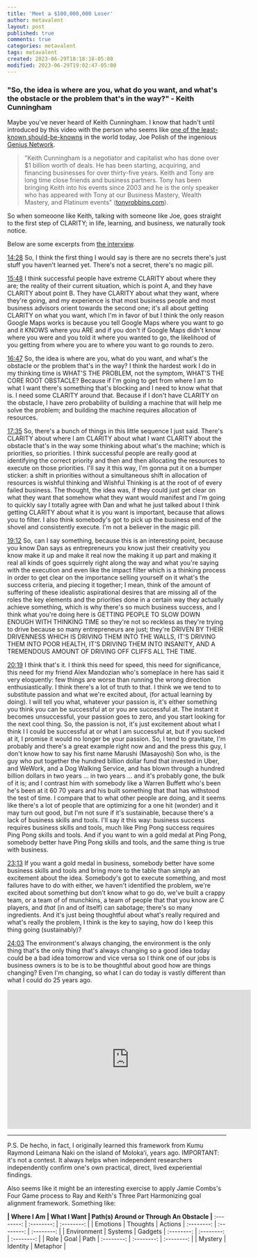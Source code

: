 ```yaml
---
title: 'Meet a $100,000,000 Loser'
author: metavalent
layout: post
published: true
comments: true
categories: metavalent
tags: metavalent
created: 2023-06-29T18:18:18-05:00
modified: 2023-06-29T19:02:47-05:00
---
```


### "So, the idea is where are you, what do you want, and what's the obstacle or the problem that's in the way?" - Keith Cunningham

Maybe you've never heard of Keith Cunningham. I know that hadn't until introduced by this video with the person who seems like [one of the least-known should-be-knowns](https://geniusnetwork.com/about/) in the world today, Joe Polish of the ingenious [Genius Network](https://geniusnetwork.com/). 

> "Keith Cunningham is a negotiator and capitalist who has done over $1 billion worth of deals. He has been starting, acquiring, and financing businesses for over thirty-five years. Keith and Tony are long time close friends and business partners. Tony has been bringing Keith into his events since 2003 and he is the only speaker who has appeared with Tony at our Business Mastery, Wealth Mastery, and Platinum events" ([tonyrobbins.com](https://www.tonyrobbins.com/events/business-mastery/virtual/)).

So when someoone like Keith, talking with someone like Joe, goes straight to the first step of CLARITY; in life, learning, and business, we naturally took notice.

Below are some excerpts from [the interview](https://youtu.be/GhAa0rjSWKE).

[14:28](https://youtu.be/GhAa0rjSWKE?t=14m28s) So, I think the first thing I would say is there are no secrets there's just stuff you haven't learned yet. There's not a secret, there's no magic pill.

[15:48](https://youtu.be/GhAa0rjSWKE?t=15m48s) I think successful people have extreme CLARITY about where they are; the reality of their current situation, which is point A, and they have CLARITY about point B. They have CLARITY about what they want, where they're going, and my experience is that most business people and most business advisors orient towards the second one; it's all about getting CLARITY on what you want, which I'm in favor of but I think the only reason Google Maps works is because you tell Google Maps where you want to go and it KNOWS where you ARE and if you don't if Google Maps didn't know where you were and you told it where you wanted to go, the likelihood of you getting from where you are to where you want to go rounds to zero.

[16:47](https://youtu.be/GhAa0rjSWKE?t=16m47s) So, the idea is where are you, what do you want, and what's the obstacle or the problem that's in the way? I think the hardest work I do in my thinking time is WHAT'S THE PROBLEM, not the symptom, WHAT'S THE CORE ROOT OBSTACLE? Because if I'm going to get from where I am to what I want there's something that's blocking and I need to know what that is. I need some CLARITY around that. Because if I don't have CLARITY on the obstacle, I have zero probability of building a machine that will help me solve the problem; and building the machine requires allocation of resources. 

[17:35](https://youtu.be/GhAa0rjSWKE?t=17m35s) So, there's a bunch of things in this little sequence I just said. There's CLARITY about where I am CLARITY about what I want CLARITY about the obstacle that's in the way some thinking about what's the machine; which is priorities, so priorities. I think successful people are really good at identifying the correct priority and then and then allocating the resources to execute on those priorities. I'll say it this way, I'm gonna put it on a bumper sticker: a shift in priorities without a simultaneous shift in allocation of resources is wishful thinking and Wishful Thinking is at the root of of every failed business. The thought, the idea was, if they could just get clear on what they want that somehow what they want would manifest and I'm going to quickly say I totally agree with Dan and what he just talked about I think getting CLARITY about what it is you want is important, because that allows you to filter. I also think somebody's got to pick up the business end of the shovel and consistently execute. I'm not a believer in the magic pill. 

[19:12](https://youtu.be/GhAa0rjSWKE?t=19m12s) So, can I say something, because this is an interesting point, because you know Dan says as entrepreneurs you know just their creativity you know make it up and make it real now the making it up part and making it real all kinds of goes squirrely right along the way and what you're saying with the execution and even like the impact filter which is a thinking process in order to get clear on the importance selling yourself on it what's the success criteria, and piecing it together; I mean, think of the amount of suffering of these idealistic aspirational desires that are missing all of the roles the key elements and the priorities done in a certain way they actually achieve something, which is why there's so much business success, and I think what you're doing here is GETTING PEOPLE TO SLOW DOWN ENOUGH WITH THINKING TIME so they're not so reckless as they're trying to drive because so many entrepreneurs are just; they're DRIVEN BY THEIR DRIVENNESS WHICH IS DRIVING THEM INTO THE WALLS, IT'S DRIVING THEM INTO POOR HEALTH, IT'S DRIVING THEM INTO INSANITY, AND A TREMENDOUS AMOUNT OF DRIVING OFF CLIFFS ALL THE TIME.

[20:19](https://youtu.be/GhAa0rjSWKE?t=20m19s) I think that's it. I think this need for speed, this need for significance, this need for my friend Alex Mandozian who's someplace in here has said it very eloquently: few things are worse than running the wrong direction enthusiastically. I think there's a lot of truth to that. I think we we tend to to substitute passion and what we're excited about, (for actual learning by doing). I will tell you what, whatever your passion is, it's either something you think you can be successful at or you are successful at. The instant it becomes unsuccessful, your passion goes to zero, and you start looking for the next cool thing. So, the passion is not, it's just excitement about what I think I I could be successful at or what I am successful at, but if you sucked at it, I promise it would no longer be your passion. So, I tend to gravitate, I'm probably and there's a great example right now and and the press this guy, I don't know how to say his first name Marushi (Masayoshi) Son who, is the guy who put together the hundred billion dollar fund that invested in Uber, and WeWork, and a Dog Walking Service, and has blown through a hundred billion dollars in two years ... in two years ... and it's probably gone, the bulk of it is; and I contrast him with somebody like a Warren Buffett who's been he's been at it 60 70 years and his built something that that has withstood the test of time. I compare that to what other people are doing, and it seems like there's a lot of people that are optimizing for a one hit (wonder) and it may turn out good, but I'm not sure if it's sustainable, because there's a lack of business skills and tools. I'll say it this way: business success requires business skills and tools, much like Ping Pong success requires Ping Pong skills and tools. And if you want to win a gold medal at Ping Pong, somebody better have Ping Pong skills and tools, and the same thing is true with business.

[23:13](https://youtu.be/GhAa0rjSWKE?t=23m13s) If you want a gold medal in business, somebody better have some business skills and tools and bring more to the table than simply an excitement about the idea. Somebody's got to execute something, and most failures have to do with either, we haven't identified the problem, we're excited about something but don't know what to go do, we've built a crappy team, or a team of of munchkins, a team of people that that you know are C players, and *that* (in and of itself) can sabotage; there's so many ingredients. And it's just being thoughtful about what's really required and what's really the problem, I think is the key to saying, how do I keep this thing going (sustainably)?

[24:03](https://youtu.be/GhAa0rjSWKE?t=24m03s) The environment's always changing, the environment is the only thing that's the only thing that's always changing so a good idea today could be a bad idea tomorrow and vice versa so I think one of our jobs is business owners is to be is to be thoughtful about good how are things changing? Even I'm changing, so what I can do today is vastly different than what I could do 25 years ago.

<iframe id="ytplayer" type="text/html" width="560" height="320"
  src="https://www.youtube.com/embed/GhAa0rjSWKE?autoplay=1"
  frameborder="0"></iframe>

---

P.S. De hecho, in fact, I originally learned this framework from Kumu Raymond Leimana Naki on the island of Molokaʻi, years ago. IMPORTANT: it's not a contest. It always helps when independent researchers independently confirm one's own practical, direct, lived experiential findings.

Also seems like it might be an interesting exercise to apply Jamie Combs's Four Game process to Ray and Keith's Three Part Harmonizing goal alignment framework. Something like:

**| Where I Am | What I Want | Path(s) Around or Through An Obstacle |**
:--------: | :--------: | :--------: |
| Emotions | Thoughts | Actions |
:--------: | :--------: | :--------: |
| Environment | Systems | Gadgets |
:--------: | :--------: | :--------: |
| Role | Goal | Path |
:--------: | :--------: | :--------: |
| Mystery | Identity | Metaphor |


  